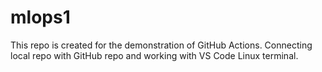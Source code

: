 # mlops1
This repo is created for the demonstration of GitHub Actions. 
Connecting local repo with GitHub repo and working with VS Code Linux
terminal. 
